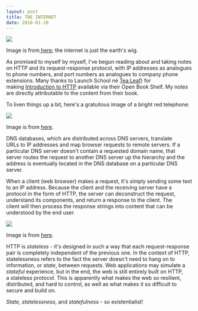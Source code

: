 ```yaml
---
layout: post
title: THE INTERNET
date: 2016-01-20
---
```


![]({{site.github.url}}/images/2016-01/the-internet.png)

<figcaption class="caption">Image is from<a href="http://webmastersolusindo.com/wp-content/uploads/2014/12/internet.png"> here</a>; the internet is just the earth's wig.</figcaption>

As promised to myself by myself, I've begun reading about and taking notes on HTTP and its request-response protocol, with IP addresses as analogues to phone numbers, and port numbers as analogues to company phone extensions. Many thanks to Launch School né [Tea Leaf](http://gotealeaf.com)) for making <ins><a href="https://launchschool.com/books/http">Introduction to HTTP</a></ins> available via their Open Book Shelf. My notes are directly attributable to the content from their book.

To liven things up a bit, here's a gratuitous image of a bright red telephone:

![]({{site.github.url}}/images/2016-01/red_telephone.jpg)
<figcaption class="caption">Image is from <a href="https://www.flickr.com/photos/curtisperry/322049960">here</a>.</figcaption>

DNS databases, which are distributed across DNS servers, translate URLs to IP addresses and map browser requests to remote servers. If a particular DNS server doesn't contain a requested domain name, that server routes the request to another DNS server up the hierarchy and the address is eventually located in the DNS database on a particular DNS server.

When a client (web browser) makes a request, it's simply sending some text to an IP address. Because the client and the receiving server have a protocol in the form of HTTP, the server can deconstruct the request, understand its components, and return a response to the client. The client will then process the response strings into content that can be understood by the end user.

![]({{site.github.url}}/images/2016-01/internet_tea_leaf.png)
<figcaption class="caption">Image is from <a href="https://launchschool.com/books/http">here</a>.</figcaption>

HTTP is *stateless* - it's designed in such a way that each request-response pair is completely independent of the previous one. In the context of HTTP, statelessness refers to the fact the server doesn't need to hang on to information, or *state*, between requests. Web applications may simulate a *stateful* experience, but in the end, the web is still entirely built on HTTP, a stateless protocol. This is apparently what makes the web so resilient, distributed, and hard to control, as well as what makes it so difficult to secure and build on.

*State, statelessness*, and *statefulness* - so existentialist!